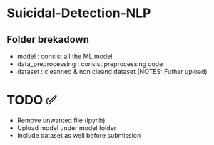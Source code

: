 # Suicidal-Detection-NLP
## Folder brekadown
- model : consist all the ML model
- data_preprocessing : consist preprocessing code
- dataset : cleanned & non cleand dataset (NOTES: Futher upload) 

# TODO :white_check_mark:
- Remove unwanted file (ipynb)
- Upload model under model folder
- Include dataset as well before submission